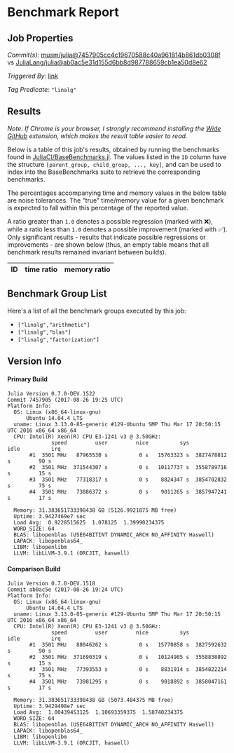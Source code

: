 # Benchmark Report

## Job Properties

*Commit(s):* [musm/julia@7457905cc4c19670588c40a961814b861db0308f](https://github.com/musm/julia/commit/7457905cc4c19670588c40a961814b861db0308f) vs [JuliaLang/julia@ab0ac5e31d155d6bb8d987788659cb1ea50d8e62](https://github.com/JuliaLang/julia/commit/ab0ac5e31d155d6bb8d987788659cb1ea50d8e62)

*Triggered By:* [link](https://github.com/JuliaLang/julia/pull/23449#issuecomment-325159944)

*Tag Predicate:* `"linalg"`

## Results

*Note: If Chrome is your browser, I strongly recommend installing the [Wide GitHub](https://chrome.google.com/webstore/detail/wide-github/kaalofacklcidaampbokdplbklpeldpj?hl=en)
extension, which makes the result table easier to read.*

Below is a table of this job's results, obtained by running the benchmarks found in
[JuliaCI/BaseBenchmarks.jl](https://github.com/JuliaCI/BaseBenchmarks.jl). The values
listed in the `ID` column have the structure `[parent_group, child_group, ..., key]`,
and can be used to index into the BaseBenchmarks suite to retrieve the corresponding
benchmarks.

The percentages accompanying time and memory values in the below table are noise tolerances. The "true"
time/memory value for a given benchmark is expected to fall within this percentage of the reported value.

A ratio greater than `1.0` denotes a possible regression (marked with :x:), while a ratio less
than `1.0` denotes a possible improvement (marked with :white_check_mark:). Only significant results - results
that indicate possible regressions or improvements - are shown below (thus, an empty table means that all
benchmark results remained invariant between builds).

| ID | time ratio | memory ratio |
|----|------------|--------------|

## Benchmark Group List

Here's a list of all the benchmark groups executed by this job:

- `["linalg","arithmetic"]`
- `["linalg","blas"]`
- `["linalg","factorization"]`

## Version Info

#### Primary Build

```
Julia Version 0.7.0-DEV.1522
Commit 7457905 (2017-08-26 19:25 UTC)
Platform Info:
  OS: Linux (x86_64-linux-gnu)
      Ubuntu 14.04.4 LTS
  uname: Linux 3.13.0-85-generic #129-Ubuntu SMP Thu Mar 17 20:50:15 UTC 2016 x86_64 x86_64
  CPU: Intel(R) Xeon(R) CPU E3-1241 v3 @ 3.50GHz: 
              speed         user         nice          sys         idle          irq
       #1  3501 MHz   87965530 s          0 s   15763323 s  3827478812 s         90 s
       #2  3501 MHz  371544307 s          0 s   10117737 s  3558789716 s         15 s
       #3  3501 MHz   77318317 s          0 s    8824347 s  3854702832 s         75 s
       #4  3501 MHz   73886372 s          0 s    9011265 s  3857947241 s         17 s
       
  Memory: 31.383651733398438 GB (5126.9921875 MB free)
  Uptime: 3.9427469e7 sec
  Load Avg:  0.9228515625  1.078125  1.39990234375
  WORD_SIZE: 64
  BLAS: libopenblas (USE64BITINT DYNAMIC_ARCH NO_AFFINITY Haswell)
  LAPACK: libopenblas64_
  LIBM: libopenlibm
  LLVM: libLLVM-3.9.1 (ORCJIT, haswell)

```

#### Comparison Build

```
Julia Version 0.7.0-DEV.1518
Commit ab0ac5e (2017-08-26 19:24 UTC)
Platform Info:
  OS: Linux (x86_64-linux-gnu)
      Ubuntu 14.04.4 LTS
  uname: Linux 3.13.0-85-generic #129-Ubuntu SMP Thu Mar 17 20:50:15 UTC 2016 x86_64 x86_64
  CPU: Intel(R) Xeon(R) CPU E3-1241 v3 @ 3.50GHz: 
              speed         user         nice          sys         idle          irq
       #1  3501 MHz   88046262 s          0 s   15770858 s  3827592632 s         90 s
       #2  3501 MHz  371690319 s          0 s   10124985 s  3558838892 s         15 s
       #3  3501 MHz   77393553 s          0 s    8831914 s  3854822214 s         75 s
       #4  3501 MHz   73981295 s          0 s    9018892 s  3858047161 s         17 s
       
  Memory: 31.383651733398438 GB (5073.484375 MB free)
  Uptime: 3.9429498e7 sec
  Load Avg:  1.00439453125  1.10693359375  1.58740234375
  WORD_SIZE: 64
  BLAS: libopenblas (USE64BITINT DYNAMIC_ARCH NO_AFFINITY Haswell)
  LAPACK: libopenblas64_
  LIBM: libopenlibm
  LLVM: libLLVM-3.9.1 (ORCJIT, haswell)

```
